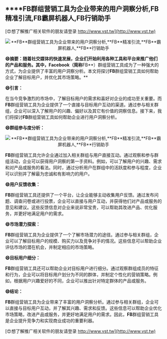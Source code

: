 ## ****FB**群组营销工具为企业带来的用户洞察分析,**FB**精准引流,**FB**霸屏机器人,**FB**行销助手**

[😍想了解推广相关软件的朋友请登录 http://www.vst.tw](http://www.vst.tw)

 <center><img src="https://vst.tw/MP4/tuiguang/png/0.png" alt="**FB**群组营销工具为企业带来的用户洞察分析,**FB**精准引流,**FB**霸屏机器人,**FB**行销助手"></center>

**😄摘要：随着社交媒体的快速发展，企业们开始利用各种工具和平台来推广他们的产品和服务。其中，Facebook（简称**FB**）群组营销工具成为了一种强大的方式，为企业提供了丰富的用户洞察分析。本文将探讨**FB**群组营销工具如何帮助企业了解目标用户，并优化其市场策略。**

**😄引言：**

在当今竞争激烈的市场中，了解目标用户的需求和喜好对企业的成功至关重要。而**FB**群组营销工具为企业提供了一个直接与目标用户互动的渠道。通过参与相关群组，企业可以深入了解用户的兴趣、偏好以及其它有价值的洞察信息。接下来，我们将探讨**FB**群组营销工具如何帮助企业进行用户洞察分析。

**😄群组参与度分析：**

 <center><img src="https://vst.tw/MP4/tuiguang/png/5.png" alt="**FB**群组营销工具为企业带来的用户洞察分析,**FB**精准引流,**FB**霸屏机器人,**FB**行销助手"></center>

**FB**群组营销工具允许企业通过加入相关群组与用户直接互动。通过观察和参与群组活动，企业可以获得用户洞察的第一手资料。例如，可以了解用户的兴趣、需求和对产品或服务的看法。同时，通过分析用户在群组中的活跃度和参与程度，企业可以识别并了解最为忠诚和有影响力的用户。

**😄用户反馈收集：**

**FB**群组营销工具还提供了一个平台，让企业能够主动收集用户反馈。通过发布问题、调查问卷或进行投票，企业可以直接与用户互动，并获得他们对产品或服务的意见和建议。这些反馈信息对企业来说非常宝贵，可以帮助其改进产品、优化服务，并更好地满足用户的需求。

**😄市场潜力探索：**

**FB**群组营销工具为企业提供了一个了解市场潜力的途径。通过参与相关群组，企业可以了解目标用户的规模、购买力以及竞争对手的情况。这些信息可以帮助企业评估市场的潜在机会，并制定相应的市场策略。

**😄目标用户细分：**

**FB**群组营销工具还可以帮助企业对目标用户进行细分。通过观察群组成员的特征和行为，企业可以将目标用户划分为不同的群体，并制定个性化的营销策略。例如，根据用户兴趣爱好的不同，企业可以推出针对特定群体的产品或服务。

**😄结论：**

**FB**群组营销工具为企业带来了丰富的用户洞察分析。通过参与相关群组，企业可以直接与目标用户互动，并了解其兴趣、需求和反馈。这些信息可以帮助企业优化市场策略，改进产品或服务，并更好地满足用户的需求。因此，**FB**群组营销工具是企业提升竞争力和实现商业成功的重要利器。

[😍想了解推广相关软件的朋友请登录 http://www.vst.tw](http://www.vst.tw)



